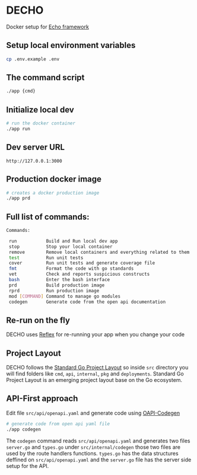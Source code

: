 # DECHO
Docker setup for [Echo framework](https://github.com/labstack/echo)

## Setup local environment variables
```bash
cp .env.example .env
```

## The command script
```bash
./app {cmd}
```

## Initialize local dev
```bash
# run the docker container
./app run
```

## Dev server URL
`http://127.0.0.1:3000`

## Production docker image
```bash
# creates a docker production image
./app prd
```

## Full list of commands:
```bash
Commands:

 run           Build and Run local dev app
 stop          Stop your local container
 remove        Remove local containers and everything related to them
 test          Run unit tests
 cover         Run unit tests and generate coverage file
 fmt           Format the code with go standards
 vet           Check and reports suspicious constructs
 bash          Enter the bash interface
 prd           Build production image
 rprd          Run production image
 mod [COMMAND] Command to manage go modules
 codegen       Generate code from the open api documentation
```

## Re-run on the fly
DECHO uses [Reflex](https://github.com/cespare/reflex) for re-running your app when you change your code

## Project Layout
DECHO follows the [Standard Go Project Layout](https://github.com/golang-standards/project-layout) so inside `src` directory you will find folders like `cmd`, `api`, `internal`, `pkg` and `deployments`. Standard Go Project Layout is an emerging project layout base on the Go ecosystem.

## API-First approach
Edit file `src/api/openapi.yaml` and generate code using [OAPI-Codegen](https://github.com/deepmap/oapi-codegen)
```bash
# generate code from open api yaml file
./app codegen
```
The `codegen` command reads `src/api/openapi.yaml` and generates two files `server.go` and `types.go` under `src/internal/codegen` those two files are used by the route handlers functions. `types.go` has the data structures deffined on `src/api/openapi.yaml` and the `server.go` file has the server side setup for the API.